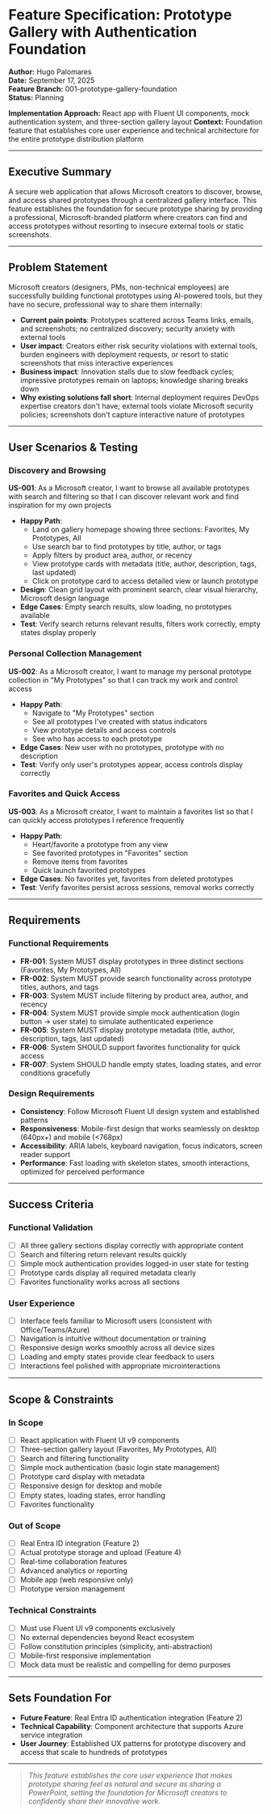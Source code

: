 # Feature Specification: Prototype Gallery with Authentication Foundation

**Author:** Hugo Palomares  
**Date:** September 17, 2025  
**Feature Branch:** 001-prototype-gallery-foundation  
**Status:** Planning

**Implementation Approach:** React app with Fluent UI components, mock authentication system, and three-section gallery layout
**Context:** Foundation feature that establishes core user experience and technical architecture for the entire prototype distribution platform

---

## Executive Summary

A secure web application that allows Microsoft creators to discover, browse, and access shared prototypes through a centralized gallery interface. This feature establishes the foundation for secure prototype sharing by providing a professional, Microsoft-branded platform where creators can find and access prototypes without resorting to insecure external tools or static screenshots.

---

## Problem Statement

Microsoft creators (designers, PMs, non-technical employees) are successfully building functional prototypes using AI-powered tools, but they have no secure, professional way to share them internally:

- **Current pain points**: Prototypes scattered across Teams links, emails, and screenshots; no centralized discovery; security anxiety with external tools
- **User impact**: Creators either risk security violations with external tools, burden engineers with deployment requests, or resort to static screenshots that miss interactive experiences
- **Business impact**: Innovation stalls due to slow feedback cycles; impressive prototypes remain on laptops; knowledge sharing breaks down
- **Why existing solutions fall short**: Internal deployment requires DevOps expertise creators don't have; external tools violate Microsoft security policies; screenshots don't capture interactive nature of prototypes

---

## User Scenarios & Testing

### Discovery and Browsing

**US-001**: As a Microsoft creator, I want to browse all available prototypes with search and filtering so that I can discover relevant work and find inspiration for my own projects
* **Happy Path**:
  - Land on gallery homepage showing three sections: Favorites, My Prototypes, All
  - Use search bar to find prototypes by title, author, or tags
  - Apply filters by product area, author, or recency
  - View prototype cards with metadata (title, author, description, tags, last updated)
  - Click on prototype card to access detailed view or launch prototype
* **Design**: Clean grid layout with prominent search, clear visual hierarchy, Microsoft design language
* **Edge Cases**: Empty search results, slow loading, no prototypes available
* **Test**: Verify search returns relevant results, filters work correctly, empty states display properly

### Personal Collection Management

**US-002**: As a Microsoft creator, I want to manage my personal prototype collection in "My Prototypes" so that I can track my work and control access
* **Happy Path**:
  - Navigate to "My Prototypes" section
  - See all prototypes I've created with status indicators
  - View prototype details and access controls
  - See who has access to each prototype
* **Edge Cases**: New user with no prototypes, prototype with no description
* **Test**: Verify only user's prototypes appear, access controls display correctly

### Favorites and Quick Access

**US-003**: As a Microsoft creator, I want to maintain a favorites list so that I can quickly access prototypes I reference frequently
* **Happy Path**:
  - Heart/favorite a prototype from any view
  - See favorited prototypes in "Favorites" section
  - Remove items from favorites
  - Quick launch favorited prototypes
* **Edge Cases**: No favorites yet, favorites from deleted prototypes
* **Test**: Verify favorites persist across sessions, removal works correctly

---

## Requirements

### Functional Requirements

* **FR-001**: System MUST display prototypes in three distinct sections (Favorites, My Prototypes, All)
* **FR-002**: System MUST provide search functionality across prototype titles, authors, and tags
* **FR-003**: System MUST include filtering by product area, author, and recency
* **FR-004**: System MUST provide simple mock authentication (login button → user state) to simulate authenticated experience
* **FR-005**: System MUST display prototype metadata (title, author, description, tags, last updated)
* **FR-006**: System SHOULD support favorites functionality for quick access
* **FR-007**: System SHOULD handle empty states, loading states, and error conditions gracefully

### Design Requirements

* **Consistency**: Follow Microsoft Fluent UI design system and established patterns
* **Responsiveness**: Mobile-first design that works seamlessly on desktop (640px+) and mobile (<768px)
* **Accessibility**: ARIA labels, keyboard navigation, focus indicators, screen reader support
* **Performance**: Fast loading with skeleton states, smooth interactions, optimized for perceived performance

---

## Success Criteria

### Functional Validation

* [ ] All three gallery sections display correctly with appropriate content
* [ ] Search and filtering return relevant results quickly
* [ ] Simple mock authentication provides logged-in user state for testing
* [ ] Prototype cards display all required metadata clearly
* [ ] Favorites functionality works across all sections

### User Experience

* [ ] Interface feels familiar to Microsoft users (consistent with Office/Teams/Azure)
* [ ] Navigation is intuitive without documentation or training
* [ ] Responsive design works smoothly across all device sizes
* [ ] Loading and empty states provide clear feedback to users
* [ ] Interactions feel polished with appropriate microinteractions

---

## Scope & Constraints

### In Scope

* [ ] React application with Fluent UI v9 components
* [ ] Three-section gallery layout (Favorites, My Prototypes, All)
* [ ] Search and filtering functionality
* [ ] Simple mock authentication (basic login state management)
* [ ] Prototype card display with metadata
* [ ] Responsive design for desktop and mobile
* [ ] Empty states, loading states, error handling
* [ ] Favorites functionality

### Out of Scope

* [ ] Real Entra ID integration (Feature 2)
* [ ] Actual prototype storage and upload (Feature 4)
* [ ] Real-time collaboration features
* [ ] Advanced analytics or reporting
* [ ] Mobile app (web responsive only)
* [ ] Prototype version management

### Technical Constraints

* [ ] Must use Fluent UI v9 components exclusively
* [ ] No external dependencies beyond React ecosystem
* [ ] Follow constitution principles (simplicity, anti-abstraction)
* [ ] Mobile-first responsive implementation
* [ ] Mock data must be realistic and compelling for demo purposes

---

## Sets Foundation For

- **Future Feature**: Real Entra ID authentication integration (Feature 2)
- **Technical Capability**: Component architecture that supports Azure service integration
- **User Journey**: Established UX patterns for prototype discovery and access that scale to hundreds of prototypes

---

> *This feature establishes the core user experience that makes prototype sharing feel as natural and secure as sharing a PowerPoint, setting the foundation for Microsoft creators to confidently share their innovative work.*
